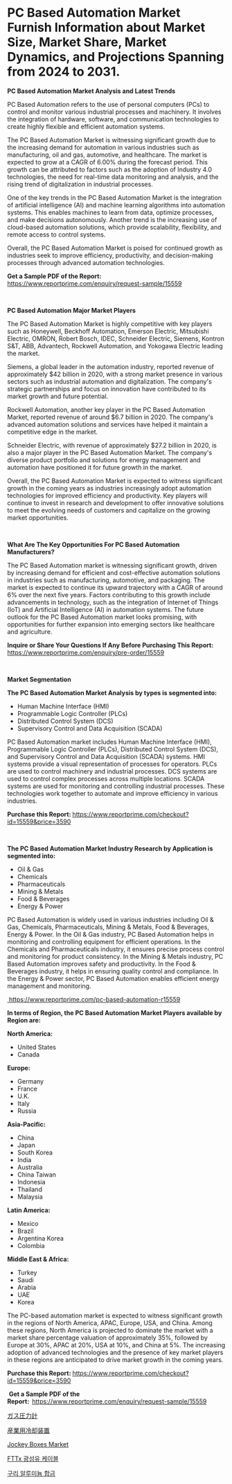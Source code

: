 <p><h1>PC Based Automation Market Furnish Information about Market Size, Market Share, Market Dynamics, and Projections Spanning from 2024 to 2031.</h1></p><p><strong>PC Based Automation Market Analysis and Latest Trends</strong></p>
<p><p>PC Based Automation refers to the use of personal computers (PCs) to control and monitor various industrial processes and machinery. It involves the integration of hardware, software, and communication technologies to create highly flexible and efficient automation systems.</p><p>The PC Based Automation Market is witnessing significant growth due to the increasing demand for automation in various industries such as manufacturing, oil and gas, automotive, and healthcare. The market is expected to grow at a CAGR of 6.00% during the forecast period. This growth can be attributed to factors such as the adoption of Industry 4.0 technologies, the need for real-time data monitoring and analysis, and the rising trend of digitalization in industrial processes.</p><p>One of the key trends in the PC Based Automation Market is the integration of artificial intelligence (AI) and machine learning algorithms into automation systems. This enables machines to learn from data, optimize processes, and make decisions autonomously. Another trend is the increasing use of cloud-based automation solutions, which provide scalability, flexibility, and remote access to control systems.</p><p>Overall, the PC Based Automation Market is poised for continued growth as industries seek to improve efficiency, productivity, and decision-making processes through advanced automation technologies.</p></p>
<p><strong>Get a Sample PDF of the Report:&nbsp;</strong> <a href="https://www.reportprime.com/enquiry/request-sample/15559">https://www.reportprime.com/enquiry/request-sample/15559</a></p>
<p>&nbsp;</p>
<p><strong>PC Based Automation Major Market Players</strong></p>
<p><p>The PC Based Automation Market is highly competitive with key players such as Honeywell, Beckhoff Automation, Emerson Electric, Mitsubishi Electric, OMRON, Robert Bosch, IDEC, Schneider Electric, Siemens, Kontron S&T, ABB, Advantech, Rockwell Automation, and Yokogawa Electric leading the market.</p><p>Siemens, a global leader in the automation industry, reported revenue of approximately $42 billion in 2020, with a strong market presence in various sectors such as industrial automation and digitalization. The company's strategic partnerships and focus on innovation have contributed to its market growth and future potential.</p><p>Rockwell Automation, another key player in the PC Based Automation Market, reported revenue of around $6.7 billion in 2020. The company's advanced automation solutions and services have helped it maintain a competitive edge in the market.</p><p>Schneider Electric, with revenue of approximately $27.2 billion in 2020, is also a major player in the PC Based Automation Market. The company's diverse product portfolio and solutions for energy management and automation have positioned it for future growth in the market.</p><p>Overall, the PC Based Automation Market is expected to witness significant growth in the coming years as industries increasingly adopt automation technologies for improved efficiency and productivity. Key players will continue to invest in research and development to offer innovative solutions to meet the evolving needs of customers and capitalize on the growing market opportunities.</p></p>
<p>&nbsp;</p>
<p><strong>What Are The Key Opportunities For PC Based Automation Manufacturers?</strong></p>
<p><p>The PC Based Automation market is witnessing significant growth, driven by increasing demand for efficient and cost-effective automation solutions in industries such as manufacturing, automotive, and packaging. The market is expected to continue its upward trajectory with a CAGR of around 6% over the next five years. Factors contributing to this growth include advancements in technology, such as the integration of Internet of Things (IoT) and Artificial Intelligence (AI) in automation systems. The future outlook for the PC Based Automation market looks promising, with opportunities for further expansion into emerging sectors like healthcare and agriculture.</p></p>
<p><strong>Inquire or Share Your Questions If Any Before Purchasing This Report:</strong> <a href="https://www.reportprime.com/enquiry/pre-order/15559">https://www.reportprime.com/enquiry/pre-order/15559</a></p>
<p>&nbsp;</p>
<p><strong>Market Segmentation</strong></p>
<p><strong>The PC Based Automation Market Analysis by types is segmented into:</strong></p>
<p><ul><li>Human Machine Interface (HMI)</li><li>Programmable Logic Controller (PLCs)</li><li>Distributed Control System (DCS)</li><li>Supervisory Control and Data Acquisition (SCADA)</li></ul></p>
<p><p>PC Based Automation market includes Human Machine Interface (HMI), Programmable Logic Controller (PLCs), Distributed Control System (DCS), and Supervisory Control and Data Acquisition (SCADA) systems. HMI systems provide a visual representation of processes for operators. PLCs are used to control machinery and industrial processes. DCS systems are used to control complex processes across multiple locations. SCADA systems are used for monitoring and controlling industrial processes. These technologies work together to automate and improve efficiency in various industries.</p></p>
<p><strong>Purchase this Report:&nbsp;</strong><a href="https://www.reportprime.com/checkout?id=15559&price=3590">https://www.reportprime.com/checkout?id=15559&price=3590</a></p>
<p>&nbsp;</p>
<p><strong>The PC Based Automation Market Industry Research by Application is segmented into:</strong></p>
<p><ul><li>Oil & Gas</li><li>Chemicals</li><li>Pharmaceuticals</li><li>Mining & Metals</li><li>Food & Beverages</li><li>Energy & Power</li></ul></p>
<p><p>PC Based Automation is widely used in various industries including Oil & Gas, Chemicals, Pharmaceuticals, Mining & Metals, Food & Beverages, Energy & Power. In the Oil & Gas industry, PC Based Automation helps in monitoring and controlling equipment for efficient operations. In the Chemicals and Pharmaceuticals industry, it ensures precise process control and monitoring for product consistency. In the Mining & Metals industry, PC Based Automation improves safety and productivity. In the Food & Beverages industry, it helps in ensuring quality control and compliance. In the Energy & Power sector, PC Based Automation enables efficient energy management and monitoring.</p></p>
<p><a href="https://www.reportprime.com/pc-based-automation-r15559">&nbsp;https://www.reportprime.com/pc-based-automation-r15559</a></p>
<p><strong>In terms of Region, the PC Based Automation Market Players available by Region are:</strong></p>
<p>
    <p> <strong> North America: </strong>
        <ul>
            <li>United States</li>
            <li>Canada</li>
        </ul>
        </p> 
    <p> <strong> Europe: </strong>
        <ul>
            <li>Germany</li>
            <li>France</li>
            <li>U.K.</li>
            <li>Italy</li>
            <li>Russia</li>
        </ul>
        </p> 
    <p> <strong> Asia-Pacific: </strong>
        <ul>
            <li>China</li>
            <li>Japan</li>
            <li>South Korea</li>
            <li>India</li>
            <li>Australia</li>
            <li>China Taiwan</li>
            <li>Indonesia</li>
            <li>Thailand</li>
            <li>Malaysia</li>
        </ul>
        </p> 
    <p> <strong> Latin America: </strong>
        <ul>
            <li>Mexico</li>
            <li>Brazil</li>
            <li>Argentina Korea</li>
            <li>Colombia</li>
        </ul>
        </p> 
    <p> <strong> Middle East & Africa: </strong>
        <ul>
            <li>Turkey</li>
            <li>Saudi</li>
            <li>Arabia</li>
            <li>UAE</li>
            <li>Korea</li>
        </ul>
    </p>
    </p>
<p><p>The PC-based automation market is expected to witness significant growth in the regions of North America, APAC, Europe, USA, and China. Among these regions, North America is projected to dominate the market with a market share percentage valuation of approximately 35%, followed by Europe at 30%, APAC at 20%, USA at 10%, and China at 5%. The increasing adoption of advanced technologies and the presence of key market players in these regions are anticipated to drive market growth in the coming years.</p></p>
<p><strong>Purchase this Report: </strong><a href="https://www.reportprime.com/checkout?id=15559&price=3590">https://www.reportprime.com/checkout?id=15559&price=3590</a></p>
<p>&nbsp;<strong>Get a Sample PDF of the Report:&nbsp;&nbsp;</strong><a href="https://www.reportprime.com/enquiry/request-sample/15559">https://www.reportprime.com/enquiry/request-sample/15559</a></p>
<p><strong></strong></p>
<p><p><a href="https://medium.com/@mookiesville/2024%E5%B9%B4%E3%81%8B%E3%82%892031%E5%B9%B4%E3%81%BE%E3%81%A7%E3%81%AEgas-pressure-gauges%E5%B8%82%E5%A0%B4%E3%81%AE%E5%A4%A7%E3%81%8D%E3%81%95%E3%81%AB%E3%81%A4%E3%81%84%E3%81%A6%E3%81%AE%E6%B4%9E%E5%AF%9F-%E3%81%93%E3%81%AE%E5%B8%82%E5%A0%B4%E3%81%AF%E5%B9%B4%E9%96%934-1-%E3%81%AEcagr%E3%81%A7%E6%8B%A1%E5%A4%A7%E3%81%97%E3%81%A6%E3%81%84%E3%81%BE%E3%81%99-5ff618de4792">ガス圧力計</a></p><p><a href="https://medium.com/@christiandickens2005/%E7%94%A3%E6%A5%AD%E7%94%A8%E5%86%B7%E5%8D%B4%E8%A8%AD%E5%82%99%E5%B8%82%E5%A0%B4%E8%A6%8F%E6%A8%A1%E3%81%AF%E5%B9%B4%E9%96%93%E6%88%90%E9%95%B7%E7%8E%878-4-%E3%81%A7%E6%8B%A1%E5%A4%A7%E3%81%97%E3%81%A6%E3%81%8A%E3%82%8A-%E3%81%93%E3%81%AE%E3%83%AC%E3%83%9D%E3%83%BC%E3%83%88%E3%81%AF%E5%B8%82%E5%A0%B4%E3%82%BB%E3%82%B0%E3%83%A1%E3%83%B3%E3%83%86%E3%83%BC%E3%82%B7%E3%83%A7%E3%83%B3-%E6%88%90%E9%95%B7-%E3%81%8A%E3%82%88%E3%81%B32024%E5%B9%B4%E3%81%8B%E3%82%892031%E5%B9%B4%E3%81%BE%E3%81%A7%E3%81%AE%E4%BA%88%E6%B8%AC%E5%88%86%E6%9E%90%E3%82%92%E3%82%AB%E3%83%90%E3%83%BC%E3%81%97%E3%81%A6%E3%81%84%E3%81%BE%E3%81%99-e5d7abdaa50c">産業用冷却装置</a></p><p><a href="https://medium.com/@philipholland626/jockey-boxes-market-share-market-analysis-growth-trends-forecasts-for-period-from-2024-14f7494354fe">Jockey Boxes Market</a></p><p><a href="https://github.com/nhaiquang84/Market-Research-Report-List-1/blob/main/4136997123113.md">FTTx 광섬유 케이블</a></p><p><a href="https://medium.com/@wilsoniehn789562023/%EA%B5%AC%EB%A6%AC-%EC%95%8C%EB%A3%A8%EB%AF%B8%EB%8A%84-%ED%95%A9%EA%B8%88-%EC%82%B0%EC%97%85-%EB%B6%84%EC%84%9D-%EB%B3%B4%EA%B3%A0%EC%84%9C-%EC%8B%9C%EC%9E%A5-%EA%B7%9C%EB%AA%A8-%EC%A0%90%EC%9C%A0%EC%9C%A8-%EC%9D%91%EC%9A%A9-%EB%B6%84%EC%95%BC-%EB%B0%8F-%EC%A7%80%EC%97%AD-%EA%B2%BD%EC%9F%81-%EC%A0%84%EB%9E%B5%EB%B3%84-%EB%8F%99%ED%96%A5-2024-2031-497c0636aa6f">구리 알루미늄 합금</a></p></p>